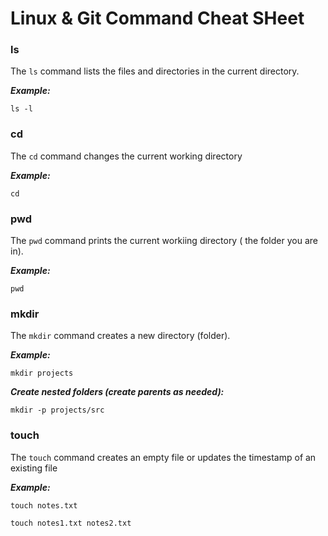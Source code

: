 # Linux & Git Command Cheat SHeet

### ls
The `ls` command lists the files and directories in the current directory.

***Example:***
```
ls -l
```

### cd
The `cd` command changes the current working directory

***Example:***
```
cd
```

### pwd 
The `pwd` command prints the current workiing directory ( the folder you are in).

***Example:***
```
pwd
```

### mkdir
The `mkdir` command creates a new directory (folder).

***Example:***
```
mkdir projects
```
***Create nested folders (create parents as needed):***
```
mkdir -p projects/src
```

### touch
The `touch` command creates an empty file or updates the timestamp of an existing file

***Example:***
```
touch notes.txt
```
```
touch notes1.txt notes2.txt
```
